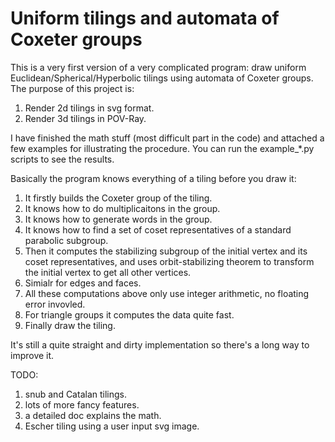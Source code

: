 # Uniform tilings and automata of Coxeter groups

This is a very first version of a very complicated program: draw uniform Euclidean/Spherical/Hyperbolic tilings using automata of Coxeter groups. The purpose of this project is:

1. Render 2d tilings in svg format.
2. Render 3d tilings in POV-Ray.

I have finished the math stuff (most difficult part in the code) and attached a few examples for illustrating the procedure. You can run the example_*.py scripts to see the results.

Basically the program knows everything of a tiling before you draw it:

1. It firstly builds the Coxeter group of the tiling.
2. It knows how to do multiplicaitons in the group.
3. It knows how to generate words in the group.
4. It knows how to find a set of coset representatives of a standard parabolic subgroup.
5. Then it computes the stabilizing subgroup of the initial vertex and its coset representatives, and uses orbit-stabilizing theorem to transform the initial vertex to get all other vertices.
6. Simialr for edges and faces.
7. All these computations above only use integer arithmetic, no floating error invovled.
8. For triangle groups it computes the data quite fast.
9. Finally draw the tiling.

It's still a quite straight and dirty implementation so there's a long way to improve it.

TODO:

1. snub and Catalan tilings.
2. lots of more fancy features.
3. a detailed doc explains the math.
4. Escher tiling using a user input svg image.
